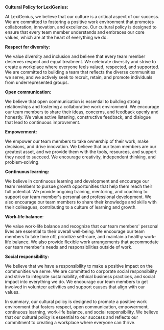 **Cultural Policy for LexiGenius:**

At LexiGenius, we believe that our culture is a critical aspect of our success. We are committed to fostering a positive work environment that promotes collaboration, innovation, and excellence. Our cultural policy is designed to ensure that every team member understands and embraces our core values, which are at the heart of everything we do.
 
**Respect for diversity:**

We value diversity and inclusion and believe that every team member deserves respect and equal treatment. We celebrate diversity and strive to create a workplace where everyone feels valued, respected, and supported. We are committed to building a team that reflects the diverse communities we serve, and we actively seek to recruit, retain, and promote individuals from underrepresented groups.
 
**Open communication:**

We believe that open communication is essential to building strong relationships and fostering a collaborative work environment. We encourage our team members to share their ideas, concerns, and feedback openly and honestly. We value active listening, constructive feedback, and dialogue that lead to continuous improvement.
 
**Empowerment:**

We empower our team members to take ownership of their work, make decisions, and drive innovation. We believe that our team members are our greatest asset, and we provide them with the tools, resources, and support they need to succeed. We encourage creativity, independent thinking, and problem-solving.
 
**Continuous learning:**

We believe in continuous learning and development and encourage our team members to pursue growth opportunities that help them reach their full potential. We provide ongoing training, mentoring, and coaching to support our team member's personal and professional development. We also encourage our team members to share their knowledge and skills with their colleagues, contributing to a culture of learning and growth.
 
**Work-life balance:**

We value work-life balance and recognize that our team members' personal lives are essential to their overall well-being. We encourage our team members to take time off, prioritize self-care, and maintain a healthy work-life balance. We also provide flexible work arrangements that accommodate our team member's needs and responsibilities outside of work.
 
**Social responsibility:**

We believe that we have a responsibility to make a positive impact on the communities we serve. We are committed to corporate social responsibility and strive to integrate sustainability, ethical business practices, and social impact into everything we do. We encourage our team members to get involved in volunteer activities and support causes that align with our values.
 
In summary, our cultural policy is designed to promote a positive work environment that fosters respect, open communication, empowerment, continuous learning, work-life balance, and social responsibility. We believe that our cultural policy is essential to our success and reflects our commitment to creating a workplace where everyone can thrive.
